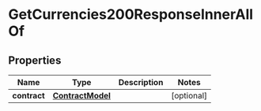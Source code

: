 

# GetCurrencies200ResponseInnerAllOf


## Properties

| Name | Type | Description | Notes |
|------------ | ------------- | ------------- | -------------|
|**contract** | [**ContractModel**](ContractModel.md) |  |  [optional] |



